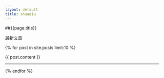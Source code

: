 ```yaml
---
layout: default
title: shuaqiu
---
```


##{{page.title}}

最新文章

{% for post in site.posts limit:10 %}

{{ post.content }}

- - -

{% endfor %}